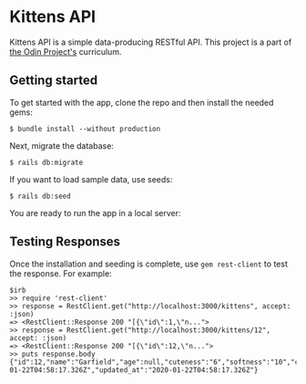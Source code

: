 # Kittens API

Kittens API is a simple data-producing RESTful API. This project is a part of [the Odin Project's](https://www.theodinproject.com/courses/ruby-on-rails/lessons/apis) curriculum.

## Getting started

To get started with the app, clone the repo and then install the needed gems:

`$ bundle install --without production`

Next, migrate the database:

`$ rails db:migrate`

If you want to load sample data, use seeds:

`$ rails db:seed`

You are ready to run the app in a local server:

## Testing Responses

Once the installation and seeding is complete, use `gem rest-client` to test the response. For example: 

```$ rails server
$irb
>> require 'rest-client'
>> response = RestClient.get("http://localhost:3000/kittens", accept: :json)
=> <RestClient::Response 200 "[{\"id\":1,\"n...">
>> response = RestClient.get("http://localhost:3000/kittens/12", accept: :json)
=> <RestClient::Response 200 "[{\"id\":12,\"n...">
>> puts response.body
{"id":12,"name":"Garfield","age":null,"cuteness":"6","softness":"10","created_at":"2020-01-22T04:58:17.326Z","updated_at":"2020-01-22T04:58:17.326Z"}
```

